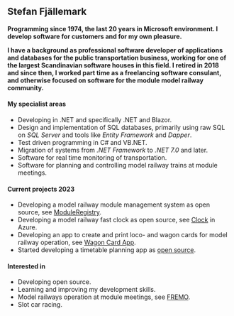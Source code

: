 ## Stefan Fjällemark
**Programming since 1974, the last 20 years in Microsoft environment. 
I develop software for customers and for my own pleasure.**

**I have a background as professional software developer of applications and databases for the public transportation business, 
working for one of the largest Scandinavian software houses in this field. 
I retired in 2018 and since then, I worked part time as a freelancing software consulant, 
and otherwise focused on software for the module model railway community.**

#### My specialist areas
- Developing in .NET and specifically .NET and Blazor.
- Design and implementation of SQL databases, primarily using raw SQL on *SQL Server* and tools like *Entity Framework* and *Dapper*.
- Test driven programming in C# and VB.NET.
- Migration of systems from *.NET Framework* to *.NET 7.0* and later.
- Software for real time monitoring of transportation.
- Software for planning and controlling model railway trains at module meetings.
#### Current projects 2023
- Developing a model railway module management system as open source, see [ModuleRegistry](https://moduleregistry.azurewebsites.net/).
- Developing a model railway fast clock as open source, see [Clock](https://telluriantrainsclocksappserver.azurewebsites.net/) in Azure.
- Developing an app to create and print loco- and wagon cards for model railway operation, see [Wagon Card App](https://wagoncardapp.azurewebsites.net/).
- Started developing a timetable planning app as [open source](https://github.com/tellurianinteractive/Tellurian.Trains.TimetablePlanningApp).
#### Interested in
- Developing open source.
- Learning and improving my development skills.
- Model railways operation at module meetings, see [FREMO](https://www.fremo-net.eu/).
- Slot car racing.
